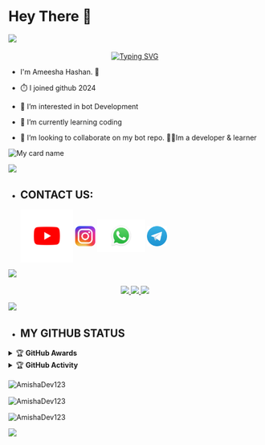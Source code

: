 <h1>Hey There 👋</h1>

<a><img src='https://i.imgur.com/LyHic3i.gif'/></a>

<!-- Typing SVG -->
<p align="center">
    <a href="https://github.com/AmishaDev123">
        <img align="center" src="https://readme-typing-svg.herokuapp.com/?size=30&width=500&lines=HI!!+This+is+Dark+Dragon%20+%20Official+..." alt="Typing SVG"/>
    </a>
</p>                                
 
- I'm Ameesha Hashan. 🥰
- ⏱️ I joined github 2024

- 👀 I’m interested in bot Development

- 🌱 I’m currently learning coding

- 💞️ I’m looking to collaborate on my bot repo.
👩‍💻Im a developer & learner


![My card name](https://cardivo.vercel.app/api?name=Ameesha%20Hashan&description=Hi,%20Welcome%20To%20My%20Git%20Profile%20😈&image=https://i.ibb.co/9vnxgVN/Picsart-22-10-19-23-24-15-518.jpg?v=4&s=10?v=4&backgroundColor=%23ecf0f1&instagram=mr.amiya.ofc&github=AmishaDev123&twitter=&pattern=leaf&colorPattern=%23eaeaea)


<a><img src='https://i.imgur.com/LyHic3i.gif'/></a>
- <h2 align="left">CONTACT US:</h2><p>  <a href="https://youtube.com/@Dragon-MD-OFC" target="blank"><img align="center" src="https://github.com/TechwithAmee1/TechwithAmee1/blob/main/Picsart_22-10-28_23-29-00-872.png" alt="https://youtube.com/channel/UCVSZitR2NTFW9K9wl-luCzQ" height="105" width="105" /></a>  <a href="https://instagram.com/mr.amiya.ofc" target="blank"><img align="center" src="https://github.com/TechwithAmee1/TechwithAmee1/blob/main/logo-ig-png-32464.png" alt="https://www.instagram.com/mr.amiya.ofc/" height="40" width="40" /></a>  <a href="https://wa.me/message/KZXTUVIGXKKZG1" target="blank"><img align="center" src="https://github.com/TechwithAmee1/TechwithAmee1/blob/main/IMG-20221027-WA0009.jpg" alt="https://wa.me/message/KZXTUVIGXKKZG1" height="65" width="95" /></a>  <a href="https://t.me/Mr_Amiya_OFC" target="blank"><img align="center" src="https://github.com/TechwithAmee1/TechwithAmee1/blob/main/Telegram_logo.svg.png" alt="https://t.me/Mr_Amiya_OFC" height="40" width="40" /></a> 
</p>
<a><img src='https://i.imgur.com/LyHic3i.gif'/></a>

<p align="center">
  <a href="https://github.com/AmishaDev123">
    <img src="https://img.shields.io/github/stars/AmishaDev123?style=plastic&label=Profile+Views&color=0000FF">
</a>
  <a href="https://github.com/AmishaDev123?tab=stars">
    <img src="https://img.shields.io/github/stars/AmishaDev123?style=plastic&label=Stars&color=0000FF">

  </a>
  <a href="https://github.com/AmishaDev123?tab=followers">
    <img src="https://img.shields.io/github/stars/AmishaDev123?style=plastic&label=Followers&color=0000FF">
</br>

<a><img src='https://i.imgur.com/LyHic3i.gif'/></a>

- <h2 align="left">MY GITHUB STATUS</h2>

<details>
    <summary>&#127942 <b>GitHub Awards</b></summary><br/>

![Github Trophy](https://github-profile-trophy.vercel.app/?username=AmishaDev123)

</details>

<details>
    <summary>&#127942 <b>GitHub Activity</b></summary><br/>

![Metrics](https://metrics.lecoq.io/insights?user=AmishaDev123)

</details> 



<p align="center">
<p><img align="center" src="https://github-readme-stats.vercel.app/api/top-langs?username=AmishaDev123&show_icons=true&theme=dark&locale=en&layout=compact" alt="AmishaDev123" /></p>

<p align="center">
<p><img align="center" src="https://github-readme-stats.vercel.app/api?username=AmishaDev123&show_icons=true&theme=dark&locale=en" alt="AmishaDev123" /></p>

<p><img align="center" src="https://github-readme-streak-stats.herokuapp.com/?user=AmishaDev123&theme=dark" alt="AmishaDev123" /></p>
</p>

</div>
 
<a><img src='https://i.imgur.com/LyHic3i.gif'/></a>
